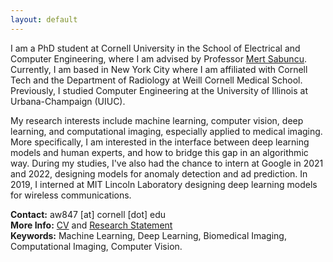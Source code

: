 ```yaml
---
layout: default
---
```

I am a PhD student at Cornell University in the School of Electrical and Computer Engineering, where I am advised by Professor [Mert Sabuncu](https://sabuncu.engineering.cornell.edu/). Currently, I am based in New York City where I am affiliated with Cornell Tech and the Department of Radiology at Weill Cornell Medical School. Previously, I studied Computer Engineering at the University of Illinois at Urbana-Champaign (UIUC).

My research interests include machine learning, computer vision, deep learning, and computational imaging, especially applied to medical imaging. More specifically, I am interested in the interface between deep learning models and human experts, and how to bridge this gap in an algorithmic way. During my studies, I've also had the chance to intern at Google in 2021 and 2022, designing models for anomaly detection and ad prediction. In 2019, I interned at MIT Lincoln Laboratory designing deep learning models for wireless communications.

**Contact:** aw847 [at] cornell [dot] edu  
**More Info:** [CV](cv_alan_wang.pdf) and [Research Statement](Research_Statement.pdf)   
**Keywords:** Machine Learning, Deep Learning, Biomedical Imaging, Computational Imaging, Computer Vision.


